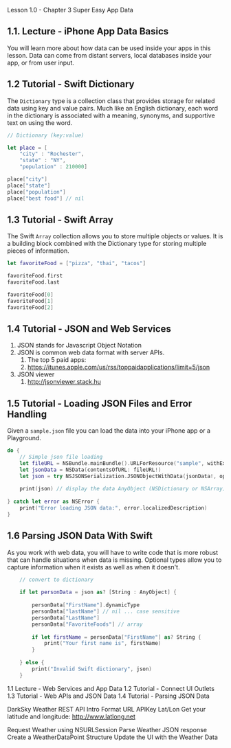 Lesson 1.0 - Chapter 3 Super Easy App Data



## 1.1. Lecture - iPhone App Data Basics ##

You will learn more about how data can be used inside your apps in this lesson. Data can come from distant servers, local databases inside your app, or from user input.

## 1.2 Tutorial - Swift Dictionary ##

The `Dictionary` type is a collection class that provides storage for related data using key and value pairs. Much like an English dictionary, each word in the dictionary is associated with a meaning, synonyms, and supportive text on using the word.

```swift
// Dictionary (key:value)

let place = [
    "city" : "Rochester",
    "state" : "NY",
    "population" : 210000]

place["city"]
place["state"]
place["population"]
place["best food"] // nil
```

## 1.3 Tutorial - Swift Array ##

The Swift `Array` collection allows you to store multiple objects or values. It is a building block combined with the Dictionary type for storing multiple pieces of information.

```swift
let favoriteFood = ["pizza", "thai", "tacos"]

favoriteFood.first
favoriteFood.last

favoriteFood[0]
favoriteFood[1]
favoriteFood[2]
```


## 1.4 Tutorial - JSON and Web Services ##

1. JSON stands for Javascript Object Notation
2. JSON is common web data format with server APIs. 
	1. The top 5 paid apps: 
	2. <https://itunes.apple.com/us/rss/toppaidapplications/limit=5/json>
3. JSON viewer
	1. <http://jsonviewer.stack.hu>

## 1.5 Tutorial - Loading JSON Files and Error Handling ##

Given a `sample.json` file you can load the data into your iPhone app or a Playground.

```swift
do {
	// Simple json file loading
	let fileURL = NSBundle.mainBundle().URLForResource("sample", withExtension: "json")
	let jsonData = NSData(contentsOfURL: fileURL!)
	let json = try NSJSONSerialization.JSONObjectWithData(jsonData!, options: [])
	
	print(json) // display the data AnyObject (NSDictionary or NSArray)
	    
} catch let error as NSError {
    print("Error loading JSON data:", error.localizedDescription)
}
```

## 1.6 Parsing JSON Data With Swift ##

As you work with web data, you will have to write code that is more robust that can handle situations when data is missing. Optional types allow you to capture information when it exists as well as when it doesn't.

```swift
    // convert to dictionary
    
    if let personData = json as? [String : AnyObject] {
        
        personData["FirstName"].dynamicType
        personData["lastName"] // nil ... case sensitive
        personData["LastName"]
        personData["FavoriteFoods"] // array
        
        if let firstName = personData["FirstName"] as? String {
            print("Your first name is", firstName)
        }
        
    } else {
        print("Invalid Swift dictionary", json)
    }
```


1.1 Lecture - Web Services and App Data
1.2 Tutorial - Connect UI Outlets
1.3 Tutorial - Web APIs and JSON Data
1.4 Tutorial - Parsing JSON Data



DarkSky Weather REST API 
	Intro
	Format URL
	APIKey
	Lat/Lon
	Get your latitude and longitude: http://www.latlong.net

Request Weather using NSURLSession
Parse Weather JSON response
Create a WeatherDataPoint Structure
Update the UI with the Weather Data
